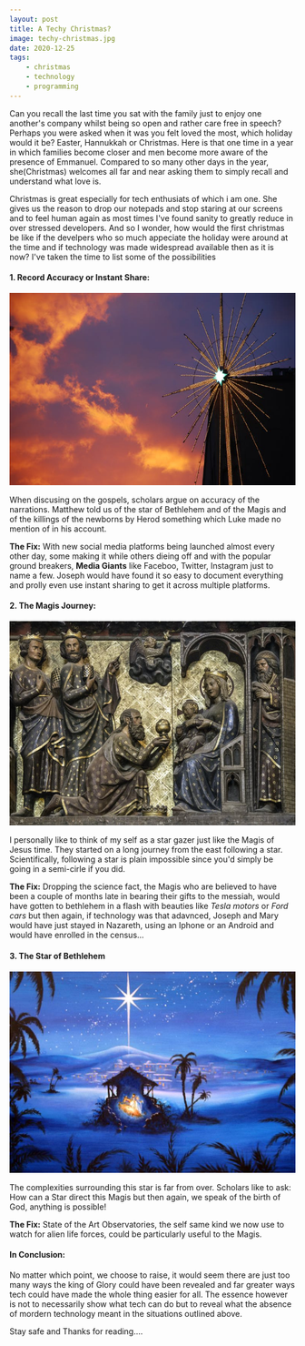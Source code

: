 ```yaml
---
layout: post
title: A Techy Christmas?
image: techy-christmas.jpg
date: 2020-12-25
tags:
    - christmas
    - technology
    - programming
---
```


Can you recall the last time you sat with the family just to enjoy one another's company whilst being so open and rather care free in speech? Perhaps you were asked when it was you felt loved the most, which holiday would it be? Easter, Hannukkah or Christmas. Here is that one time in a year in which families become closer and men become more aware of the presence of Emmanuel. Compared to so many other days in the year, she(Christmas) welcomes all far and near asking them to simply recall and understand what love is.

Christmas is great especially for tech enthusiats of which i am one. She gives us the reason to drop our notepads and stop staring at our screens and to feel human again as most times I've found sanity to greatly reduce in over stressed developers. And so I wonder, how would the first christmas be like if the develpers who so much appeciate the holiday were around at the time and if technology was made widespread available then as it is now? I've taken the time to list some of the possibilities

#### 1. Record Accuracy or Instant Share:
<img src="/uploads/posts/techy-christmas.jpg">

When discusing on the gospels, scholars argue on accuracy of the narrations. Matthew told us of the star of Bethlehem and of the Magis and of the killings of the newborns by Herod something which Luke made no mention of in his account.

**The Fix:** With new social media platforms being launched almost every other day, some making it while others dieing off and with the popular ground breakers, **Media Giants** like Faceboo, Twitter, Instagram just to name a few. Joseph would have found it so easy to document everything and prolly even use instant sharing to get it across multiple platforms.

#### 2. The Magis Journey:
<img src="/uploads/posts/the-magis.jpg">

I personally like to think of my self as a star gazer just like the Magis of Jesus time. They started on a long journey from the east following a star. Scientifically, following a star is plain impossible since you'd simply be going in a semi-cirle if you did.

**The Fix:** Dropping the science fact, the Magis who are believed to have been a couple of months late in bearing their gifts to the messiah, would have gotten to bethlehem in a flash with beauties like *Tesla motors* or *Ford cars* but then again, if technology was that adavnced, Joseph and Mary would have just stayed in Nazareth, using an Iphone or an Android and would have enrolled in the census...

#### 3. The Star of Bethlehem
<img src="/uploads/posts/star-of-bethlehem.jpg">

The complexities surrounding this star is far from over. Scholars like to ask: How can a Star direct this Magis but then again, we speak of the birth of God, anything is possible!

**The Fix:** State of the Art Observatories, the self same kind we now use to watch for alien life forces, could be particularly useful to the Magis.


#### In Conclusion:
No matter which point, we choose to raise, it would seem there are just too many ways the king of Glory could have been revealed and far greater ways tech could have made the whole thing easier for all. The essence however is not to necessarily show what tech can do but to reveal what the absence of mordern technology meant in the situations outlined above.

Stay safe and Thanks for reading....